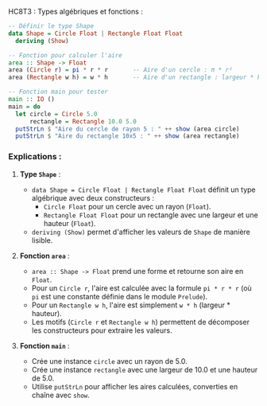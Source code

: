 HC8T3 : Types algébriques et fonctions :
```haskell
-- Définir le type Shape
data Shape = Circle Float | Rectangle Float Float
  deriving (Show)

-- Fonction pour calculer l'aire
area :: Shape -> Float
area (Circle r) = pi * r * r       -- Aire d'un cercle : π * r²
area (Rectangle w h) = w * h       -- Aire d'un rectangle : largeur * hauteur

-- Fonction main pour tester
main :: IO ()
main = do
  let circle = Circle 5.0
      rectangle = Rectangle 10.0 5.0
  putStrLn $ "Aire du cercle de rayon 5 : " ++ show (area circle)
  putStrLn $ "Aire du rectangle 10x5 : " ++ show (area rectangle)
```

### Explications :
1. **Type `Shape`** :
   - `data Shape = Circle Float | Rectangle Float Float` définit un type algébrique avec deux constructeurs :
     - `Circle Float` pour un cercle avec un rayon (`Float`).
     - `Rectangle Float Float` pour un rectangle avec une largeur et une hauteur (`Float`).
   - `deriving (Show)` permet d'afficher les valeurs de `Shape` de manière lisible.

2. **Fonction `area`** :
   - `area :: Shape -> Float` prend une forme et retourne son aire en `Float`.
   - Pour un `Circle r`, l'aire est calculée avec la formule `pi * r * r` (où `pi` est une constante définie dans le module `Prelude`).
   - Pour un `Rectangle w h`, l'aire est simplement `w * h` (largeur * hauteur).
   - Les motifs (`Circle r` et `Rectangle w h`) permettent de décomposer les constructeurs pour extraire les valeurs.

3. **Fonction `main`** :
   - Crée une instance `circle` avec un rayon de 5.0.
   - Crée une instance `rectangle` avec une largeur de 10.0 et une hauteur de 5.0.
   - Utilise `putStrLn` pour afficher les aires calculées, converties en chaîne avec `show`.
